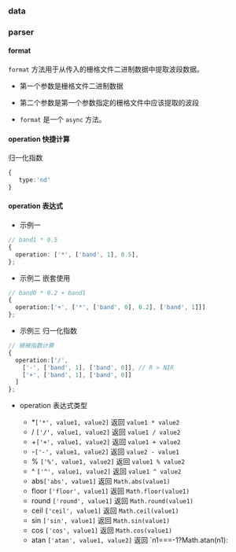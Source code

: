 ### data


### parser

#### format

`format` 方法用于从传入的栅格文件二进制数据中提取波段数据。

- 第一个参数是栅格文件二进制数据

- 第二个参数是第一个参数指定的栅格文件中应该提取的波段

- `format` 是一个 `async` 方法。

#### operation 快捷计算
 归一化指数

 ```ts
 {
    type:'nd'
 }
 ```

#### operation 表达式

- 示例一 

```ts
// band1 * 0.5
{
  operation: ['*', ['band', 1], 0.5],
};
```

- 示例二 嵌套使用

```ts
// band0 * 0.2 + band1
{
  operation:['+', ['*', ['band', 0], 0.2], ['band', 1]]]
};
```

- 示例三 归一化指数

```ts
// 植被指数计算
{
  operation:['/',
    ['-', ['band', 1], ['band', 0]], // R > NIR
    ['+', ['band', 1], ['band', 0]]
  ]
};
```

- operation 表达式类型

    - *`['*', value1, value2]` 返回  `value1 * value2`
    - / `['/', value1, value2]` 返回 `value1 / value2`
    - +`['+', value1, value2]` 返回 `value1 + value2`
    - -`['-', value1, value2]` 返回 `value2 - value1`
    - % `['%', value1, value2]` 返回 `value1 % value2`
    - ^ `['^', value1, value2]` 返回  `value1 ^ value2`
    - abs`['abs', value1]`       返回  `Math.abs(value1)`
    - floor `['floor', value1]`     返回  `Math.floor(value1)`
    - round `['round', value1]`     返回  `Math.round(value1)`
    - ceil `['ceil', value1]`      返回  `Math.ceil(value1)`
    - sin `['sin', value1]`       返回  `Math.sin(value1)`
    - cos `['cos', value1]`       返回  `Math.cos(value1)`
    - atan `['atan', value1, value2]` 返回  `n1===-1?Math.atan(n1): 

  

